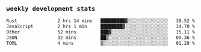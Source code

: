 <samp>
    <h3>weekly development stats</h3>
<!--START_SECTION:waka-->

```txt
Rust               2 hrs 14 mins   █████████▓░░░░░░░░░░░░░░░   38.52 %
JavaScript         2 hrs 1 min     ████████▓░░░░░░░░░░░░░░░░   34.70 %
Other              52 mins         ███▓░░░░░░░░░░░░░░░░░░░░░   15.11 %
JSON               32 mins         ██▒░░░░░░░░░░░░░░░░░░░░░░   09.36 %
TOML               4 mins          ▒░░░░░░░░░░░░░░░░░░░░░░░░   01.29 %
```

<!--END_SECTION:waka-->
</samp>

